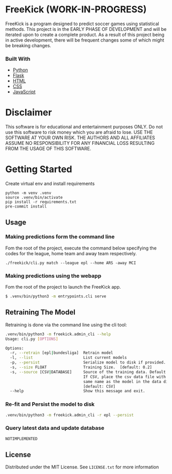 # FreeKick (WORK-IN-PROGRESS)

FreeKick is a program designed to predict soccer games using statistical methods.
This project is in the EARLY PHASE OF DEVELOPMENT and will be iterated upon to create a
complete product. As a result of this project being in active development,
there will be frequent changes some of which might be breaking changes.

### Built With
* [Python](https://www.python.org/)
* [Flask](https://flask.palletsprojects.com/)
* [HTML](https://en.wikipedia.org/wiki/HTML)
* [CSS](https://en.wikipedia.org/wiki/CSS)
* [JavaScript](https://www.javascript.com/)

# Disclaimer
This software is for educational and entertainment purposes ONLY. Do not use this
software to risk money which you are afraid to lose. USE THE SOFTWARE AT YOUR
OWN RISK. THE AUTHORS AND ALL AFFILIATES ASSUME NO RESPONSIBILITY FOR ANY
FINANCIAL LOSS RESULTING FROM THE USAGE OF THIS SOFTWARE.

# Getting Started
Create virtual env and install requirements
```
python -m venv .venv
source .venv/bin/activate
pip install -r requirements.txt
pre-commit install
```

## Usage
### Making predictions form the command line
Fom the root of the project, execute the command below specifying the codes for the league, home team and away team respectively.
```
./freekick/cli.py match --league epl --home ARS -away MCI
```
### Making predictions using the webapp
Fom the root of the project to launch the FreeKick app.
```bash
$ .venv/bin/python3 -m entrypoints.cli serve
```

## Retraining The Model
Retraining is done via the command line using the cli tool:
```bash
.venv/bin/python3 -m freekick.admin_cli --help
Usage: cli.py [OPTIONS]

Options:
  -r, --retrain [epl|bundesliga]  Retrain model
  -l, --list                      List current models
  -p, --persist                   Serialize model to disk if provided.
  -s, --size FLOAT                Training Size.  [default: 0.2]
  -s, --source [CSV|DATABASE]     Source of the training data. Default is CSV.
                                  If CSV, place the csv data file with the
                                  same name as the model in the data directory
                                  [default: CSV]
  --help                          Show this message and exit.

```

### Re-fit and Persist the model to disk
```bash
.venv/bin/python3 -m freekick.admin_cli -r epl --persist
```

### Query latest data and update database
```bash
NOTIMPLEMENTED
```



## License

Distributed under the MIT License. See `LICENSE.txt` for more information
